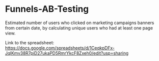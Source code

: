 # Funnels-AB-Testing
Estimated number of users who clicked on marketing campaigns banners from certain date, by calculating unique users who had at least one page view.

Link to the spreadsheet:
https://docs.google.com/spreadsheets/d/1CeqkpDFx-JqlKmv38R7piD27ukaPD5RmrYkcF8Zxeh0/edit?usp=sharing
